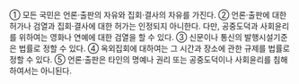 ① 모든 국민은 언론·출판의 자유와 집회·결사의 자유를 가진다.
② 언론·출판에 대한 허가나 검열과 집회·결사에 대한 허가는 인정되지 아니한다. 다만, 공중도덕과 사회윤리를 위하여는 영화나 연예에 대한 검열을 할 수 있다.
③ 신문이나 통신의 발행시설기준은 법률로 정할 수 있다.
④ 옥외집회에 대하여는 그 시간과 장소에 관한 규제를 법률로 정할 수 있다.
⑤ 언론·출판은 타인의 명예나 권리 또는 공중도덕이나 사회윤리를 침해하여서는 아니된다.
